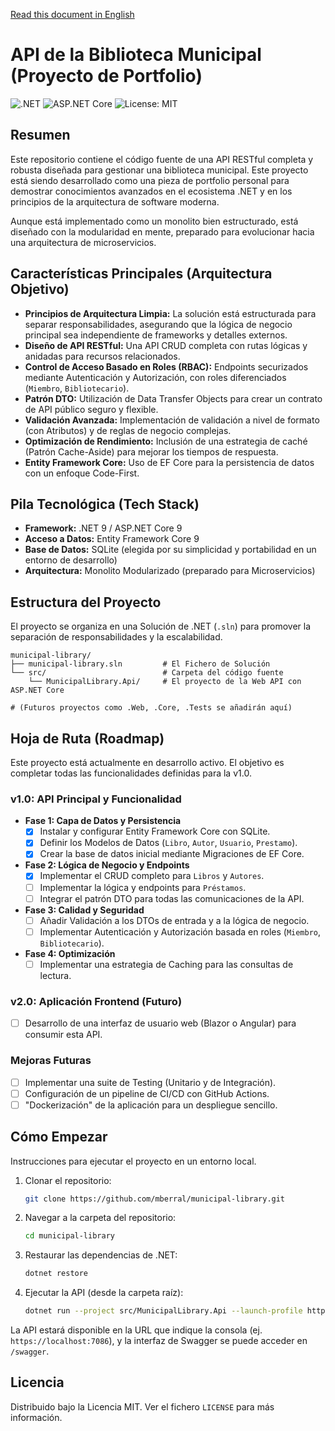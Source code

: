 [Read this document in English](README.md)

# API de la Biblioteca Municipal (Proyecto de Portfolio)

![.NET](https://img.shields.io/badge/.NET-9.0-512BD4?style=for-the-badge&logo=dotnet) ![ASP.NET Core](https://img.shields.io/badge/ASP.NET_Core-9.0-512BD4?style=for-the-badge) ![License: MIT](https://img.shields.io/badge/License-MIT-yellow.svg?style=for-the-badge)

## Resumen

Este repositorio contiene el código fuente de una API RESTful completa y robusta diseñada para gestionar una biblioteca municipal. Este proyecto está siendo desarrollado como una pieza de portfolio personal para demostrar conocimientos avanzados en el ecosistema .NET y en los principios de la arquitectura de software moderna.

Aunque está implementado como un monolito bien estructurado, está diseñado con la modularidad en mente, preparado para evolucionar hacia una arquitectura de microservicios.

## Características Principales (Arquitectura Objetivo)

* **Principios de Arquitectura Limpia:** La solución está estructurada para separar responsabilidades, asegurando que la lógica de negocio principal sea independiente de frameworks y detalles externos.
* **Diseño de API RESTful:** Una API CRUD completa con rutas lógicas y anidadas para recursos relacionados.
* **Control de Acceso Basado en Roles (RBAC):** Endpoints securizados mediante Autenticación y Autorización, con roles diferenciados (`Miembro`, `Bibliotecario`).
* **Patrón DTO:** Utilización de Data Transfer Objects para crear un contrato de API público seguro y flexible.
* **Validación Avanzada:** Implementación de validación a nivel de formato (con Atributos) y de reglas de negocio complejas.
* **Optimización de Rendimiento:** Inclusión de una estrategia de caché (Patrón Cache-Aside) para mejorar los tiempos de respuesta.
* **Entity Framework Core:** Uso de EF Core para la persistencia de datos con un enfoque Code-First.

## Pila Tecnológica (Tech Stack)

* **Framework:** .NET 9 / ASP.NET Core 9
* **Acceso a Datos:** Entity Framework Core 9
* **Base de Datos:** SQLite (elegida por su simplicidad y portabilidad en un entorno de desarrollo)
* **Arquitectura:** Monolito Modularizado (preparado para Microservicios)

## Estructura del Proyecto

El proyecto se organiza en una Solución de .NET (`.sln`) para promover la separación de responsabilidades y la escalabilidad.

```
municipal-library/
├── municipal-library.sln         # El Fichero de Solución
└── src/                          # Carpeta del código fuente
    └── MunicipalLibrary.Api/     # El proyecto de la Web API con ASP.NET Core

# (Futuros proyectos como .Web, .Core, .Tests se añadirán aquí)
```

## Hoja de Ruta (Roadmap)

Este proyecto está actualmente en desarrollo activo. El objetivo es completar todas las funcionalidades definidas para la v1.0.

### v1.0: API Principal y Funcionalidad
* **Fase 1: Capa de Datos y Persistencia**
    * [X] Instalar y configurar Entity Framework Core con SQLite.
    * [X] Definir los Modelos de Datos (`Libro`, `Autor`, `Usuario`, `Prestamo`).
    * [X] Crear la base de datos inicial mediante Migraciones de EF Core.
* **Fase 2: Lógica de Negocio y Endpoints**
    * [X] Implementar el CRUD completo para `Libros` y `Autores`.
    * [ ] Implementar la lógica y endpoints para `Préstamos`.
    * [ ] Integrar el patrón DTO para todas las comunicaciones de la API.
* **Fase 3: Calidad y Seguridad**
    * [ ] Añadir Validación a los DTOs de entrada y a la lógica de negocio.
    * [ ] Implementar Autenticación y Autorización basada en roles (`Miembro`, `Bibliotecario`).
* **Fase 4: Optimización**
    * [ ] Implementar una estrategia de Caching para las consultas de lectura.

### v2.0: Aplicación Frontend (Futuro)
* [ ] Desarrollo de una interfaz de usuario web (Blazor o Angular) para consumir esta API.

### Mejoras Futuras
* [ ] Implementar una suite de Testing (Unitario y de Integración).
* [ ] Configuración de un pipeline de CI/CD con GitHub Actions.
* [ ] "Dockerización" de la aplicación para un despliegue sencillo.

## Cómo Empezar

Instrucciones para ejecutar el proyecto en un entorno local.

1.  Clonar el repositorio:
    ```sh
    git clone https://github.com/mberral/municipal-library.git
    ```
2.  Navegar a la carpeta del repositorio:
    ```sh
    cd municipal-library
    ```
3.  Restaurar las dependencias de .NET:
    ```sh
    dotnet restore
    ```
4.  Ejecutar la API (desde la carpeta raíz):
    ```sh
    dotnet run --project src/MunicipalLibrary.Api --launch-profile https
    ```
La API estará disponible en la URL que indique la consola (ej. `https://localhost:7086`), y la interfaz de Swagger se puede acceder en `/swagger`.

## Licencia

Distribuido bajo la Licencia MIT. Ver el fichero `LICENSE` para más información.